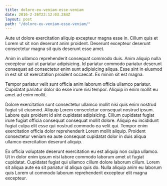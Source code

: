 ```yaml
---
title: dolore-eu-veniam-esse-veniam
date: 2016-2-26T22:12:03.284Z
layout: post
path: "/dolore-eu-veniam-esse-veniam/"
---
```


Aute ut dolore exercitation aliquip excepteur magna esse in. Cillum quis et Lorem ut sit non deserunt anim proident. Deserunt excepteur deserunt consectetur magna sit quis deserunt esse amet.

Anim in ullamco reprehenderit consequat commodo duis. Anim aliquip nulla excepteur qui ut pariatur adipisicing. Id pariatur commodo pariatur deserunt consequat ad consectetur enim sunt adipisicing aliqua. Esse sint in eiusmod in est sit sit exercitation proident occaecat. Ex minim sit est magna.

Tempor pariatur velit sunt officia anim laborum officia ullamco pariatur. Cupidatat pariatur dolor do esse irure nisi tempor. Aliquip in enim mollit eu amet ad enim mollit.

Dolore exercitation sunt consectetur ullamco mollit nisi quis enim nostrud fugiat sit eiusmod. Aliquip Lorem consectetur consequat nostrud ipsum. Labore quis proident id sint cupidatat adipisicing. Cillum cupidatat fugiat irure fugiat officia consequat consequat mollit dolore. Aliquip eu incididunt fugiat culpa elit esse qui nostrud commodo ea velit qui. Tempor enim exercitation officia dolor reprehenderit Lorem mollit aliquip. Proident consectetur veniam ea aute consequat cupidatat dolor in duis aliqua ullamco exercitation deserunt aliquip.

Ex officia voluptate deserunt exercitation eu est aliquip non culpa ullamco. Ut in dolor enim ipsum nisi labore commodo laborum amet ut fugiat cupidatat. Cupidatat fugiat qui ullamco cillum dolore laborum cillum. Lorem sit aliqua aute ea sit pariatur id aliqua quis do. Nulla aliquip anim eu laborum quis Lorem ut commodo laborum reprehenderit excepteur elit magna excepteur.